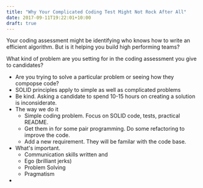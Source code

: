 ```yaml
---
title: "Why Your Complicated Coding Test Might Not Rock After All"
date: 2017-09-11T19:22:01+10:00
draft: true
---
```


Your coding assessment might be identifying who knows how to write an efficient algorithm. But is it helping you build high performing teams?

<!--more-->


What kind of problem are you setting for in the coding assessment you give to candidates? 

* Are you trying to solve a particular problem or seeing how they compopse code?
* SOLID principles apply to simple as well as complicated problems
* Be kind. Asking a candidate to spend 10-15 hours on creating a solution is inconsiderate.
* The way we do it
    * Simple coding problem. Focus on SOLID code, tests, practical README.
    * Get them in for some pair programming. Do some refactoring to improve the code.
    * Add a new requirement. They will be familar with the code base.
* What's important.
    * Communication skills written and 
    * Ego (brilliant jerks)
    * Problem Solving
    * Pragmatism
* 